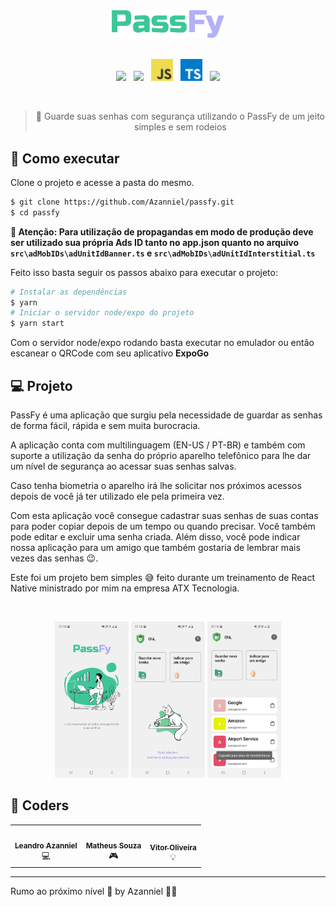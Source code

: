 <div align="center">
  <div align="center">
    <img width="180px" src="./src/assets/nameApp.png" alt="Encurtoor" />
  </div>

  <br>

  <p>
    <img src="https://image.flaticon.com/icons/png/512/226/226770.png" height="35px"/>
    &nbsp;
    <img src="https://www.freepnglogos.com/uploads/apple-logo-png/apple-logo-icon-transparent-png-svg-vector-3.png" height="35px"/>
    &nbsp;
    <img src="https://raw.githubusercontent.com/github/explore/80688e429a7d4ef2fca1e82350fe8e3517d3494d/topics/javascript/javascript.png" height="35px"/>
    &nbsp;
    <img src="https://raw.githubusercontent.com/github/explore/80688e429a7d4ef2fca1e82350fe8e3517d3494d/topics/typescript/typescript.png" height="35px"/>
    &nbsp;
    <img src="https://appmasters.io/static/react-47ce6e77f039020ee2e76a10c1e988e9.png" height="35px"/>
  </p>

  <br>

  > 🔐 Guarde suas senhas com segurança utilizando o PassFy de um jeito simples e sem rodeios
</div>


## 🚀 Como executar

Clone o projeto e acesse a pasta do mesmo.

```bash
$ git clone https://github.com/Azanniel/passfy.git
$ cd passfy
```

**🎯 Atenção: Para utilização de propagandas em modo de produção deve ser utilizado sua própria Ads ID tanto no app.json quanto no arquivo `src\adMobIDs\adUnitIdBanner.ts` e `src\adMobIDs\adUnitIdInterstitial.ts`**

Feito isso basta seguir os passos abaixo para executar o projeto:
```bash
# Instalar as dependências
$ yarn
# Iniciar o servidor node/expo do projeto
$ yarn start
```

Com o servidor node/expo rodando basta executar no emulador ou então escanear o QRCode com seu aplicativo **ExpoGo**


## 💻 Projeto

PassFy é uma aplicação que surgiu pela necessidade de guardar as senhas de forma fácil, rápida e sem muita burocracia.

A aplicação conta com multilinguagem (EN-US / PT-BR) e também com suporte a utilização da senha do próprio aparelho telefônico para lhe dar um nível de segurança ao acessar suas senhas salvas.

Caso tenha biometria o aparelho irá lhe solicitar nos próximos acessos depois de você já ter utilizado ele pela primeira vez.

Com esta aplicação você consegue cadastrar suas senhas de suas contas para poder copiar depois de um tempo ou quando precisar. Você também pode editar e excluir uma senha criada. Além disso, você pode indicar nossa aplicação para um amigo que também gostaria de lembrar mais vezes das senhas 😉.

Este foi um projeto bem simples 😅 feito durante um treinamento de React Native ministrado por mim na empresa ATX Tecnologia.

<br>

<p align="center">
  <img src="./.github/preview1.png" height="250px"/>
  <img src="./.github/preview2.png" height="250px"/>
  <img src="./.github/preview3.png" height="250px"/>
</p>

## 👾 Coders

<table>
  <tr>
    <td align="center"><a href="https://www.linkedin.com/in/leandroazanniel/"><img src="https://avatars.githubusercontent.com/u/71537090?s=400&u=c325a9d4f920f0e16e002486f9e6f92e96ac016a&v=4" width="100px;" alt=""/><br /><sub><b>Leandro Azanniel</b></sub></a><br />💻</td>
    <td align="center"><a href="https://github.com/Matheus-Souza710"><img src="https://avatars.githubusercontent.com/u/61026447?v=4" width="100px;" alt=""/><br /><sub><b>Matheus Souza</b></sub></a><br />🎮</td>
    <td align="center"><a href="https://github.com/vitorA11"><img src="https://avatars.githubusercontent.com/u/67134271?v=4" width="100px;" alt=""/><br /><sub><b>Vitor Oliveira</b></sub></a><br />💡</td>
  </tr>
</table>

---

Rumo ao próximo nível 🚀 by Azanniel 👋🏻
